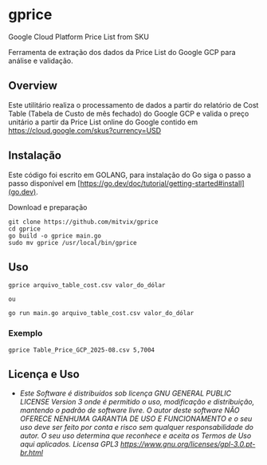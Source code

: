 # gprice
Google Cloud Platform Price List from SKU

Ferramenta de extração dos dados da Price List do Google GCP para análise e validação.

## Overview

Este utilitário realiza o processamento de dados a partir do relatório de Cost Table (Tabela de Custo de mês fechado) do Google GCP e valida o preço unitário a partir da Price List online do Google contido em https://cloud.google.com/skus?currency=USD


## Instalação

Este código foi escrito em GOLANG, para instalação do Go siga o passo a passo disponível em [https://go.dev/doc/tutorial/getting-started#install](go.dev).

Download e preparação
```
git clone https://github.com/mitvix/gprice
cd gprice
go build -o gprice main.go
sudo mv gprice /usr/local/bin/gprice
```

## Uso

```
gprice arquivo_table_cost.csv valor_do_dólar

ou

go run main.go arquivo_table_cost.csv valor_do_dólar
```

### Exemplo

```
gprice Table_Price_GCP_2025-08.csv 5,7004
```


## Licença e Uso

* _Este Software é distribuídos sob licença GNU GENERAL PUBLIC LICENSE Version 3 onde é permitido o uso, modificação e distribuição, mantendo o padrão de
software livre. O autor deste software NÃO OFERECE NENHUMA GARANTIA DE USO E FUNCIONAMENTO e o seu uso deve ser feito por conta e risco sem qualquer
responsabilidade do autor. O seu uso determina que reconhece e aceita os Termos de Uso aqui aplicados. Licensa GPL3 https://www.gnu.org/licenses/gpl-3.0.pt-br.html_
